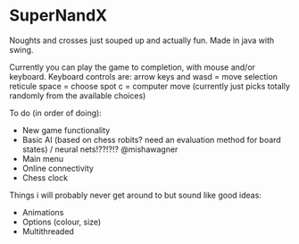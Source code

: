 # SuperNandX
Noughts and crosses just souped up and actually fun. Made in java with swing.

Currently you can play the game to completion, with mouse and/or keyboard.
Keyboard controls are:
arrow keys and wasd = move selection reticule
space = choose spot
c = computer move (currently just picks totally randomly from the available choices)

To do (in order of doing):
- New game functionality
- Basic AI (based on chess robits? need an evaluation method for board states) / neural nets!??!?!? @mishawagner
- Main menu
- Online connectivity
- Chess clock

Things i will probably never get around to but sound like good ideas:
- Animations
- Options (colour, size)
- Multithreaded 
